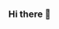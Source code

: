### Hi there 👋

<!--
**keziahjames/keziahjames** is a ✨ _special_ ✨ repository because its `README.md` (this file) appears on your GitHub profile.

Here are some ideas to get you started:

- 🔭 I’m currently working on ...
- 🌱 I’m currently learning raect.js
- 👯 I’m looking to collaborate on github friends
- 🤔 I’m looking for help with ...
- 💬 Ask me about ...
- 📫 How to reach me: keziahjames872@gmail.com
- 😄 Pronouns: ...
- ⚡ Fun fact: always
-->
